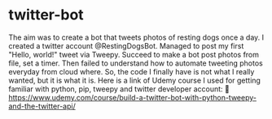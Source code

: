 # twitter-bot
The aim was to create a bot that tweets photos of resting dogs once a day.
I created a twitter account @RestingDogsBot. Managed to post my first "Hello, world!" tweet via Tweepy. Succeed to make a bot post photos from file, set a timer. Then failed to understand how to automate tweeting photos everyday from cloud where.
So, the code I finally have is not what I really wanted, but it is what it is.
Here is a link of Udemy course I used for getting familiar with python, pip, tweepy and twitter developer account: 🔗 https://www.udemy.com/course/build-a-twitter-bot-with-python-tweepy-and-the-twitter-api/
